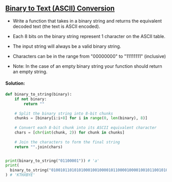 ## [Binary to Text (ASCII) Conversion](https://www.codewars.com/kata/5583d268479559400d000064/python)

- Write a function that takes in a binary string and returns the equivalent decoded text (the text is ASCII encoded).

- Each 8 bits on the binary string represent 1 character on the ASCII table.

- The input string will always be a valid binary string.

- Characters can be in the range from "00000000" to "11111111" (inclusive)

- Note: In the case of an empty binary string your function should return an empty string.

#### Solution:

```python
def binary_to_string(binary):
    if not binary:
        return ""
        
    # Split the binary string into 8-bit chunks
    chunks = [binary[i:i+8] for i in range(0, len(binary), 8)]
    
    # Convert each 8-bit chunk into its ASCII equivalent character
    chars = [chr(int(chunk, 2)) for chunk in chunks]
    
    # Join the characters to form the final string
    return "".join(chars)


print(binary_to_string("01100001")) # 'a'
print(
  binary_to_string("01001011010101000100100001011000010000100101100101000101")
) # 'KTHXBYE'


```
